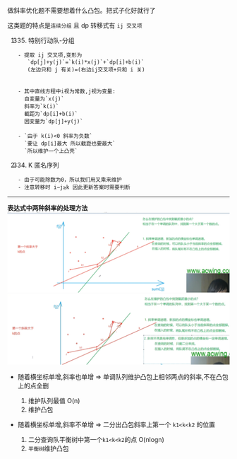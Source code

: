 做斜率优化题不需要想着什么凸包。把式子化好就行了

这类题的特点是`连续分组` 且 dp 转移式有 `ij 交叉项`

1.  335. 特别行动队-分组


        - 提取 ij 交叉项,变形为
           `dp[j]+y(j)`=`k(i)*x(j)`+`dp[i]+b(i)`
           (左边只和 j 有关)=(右边ij交叉项+只和 i 关)


        - 其中直线方程中i视为常数,j视为变量:
          自变量为`x(j)`
          斜率为`k(i)`
          截距为`dp[i]+b(i)`
          因变量为`dp[j]+y(j)`

        - `由于 k(i)<0 斜率为负数`
          `要让 dp[i]最大 所以截距也要最大`
          `所以维护一个上凸壳`

2.  334. K 匿名序列


        - 由于可能除数为0，所以我们用叉乘来维护
        - 注意转移时 i−j≥k 因此更新答案时需要判断

---

**表达式中两种斜率的处理方法**
![](image/note/1654608384221.png)
![](image/note/1654608500938.png)

- 随着横坐标单增,斜率也单增 => 单调队列维护凸包上相邻两点的斜率,不在凸包上的点全删

  1. 维护队列最值 O(n)
  2. 维护凸包

- 随着横坐标单增,斜率不单增 => 二分出凸包斜率上第一个 `k1<k<k2` 的位置
  1. 二分查询队平衡树中第一个`k1<k<k2`的点 O(nlogn)
  2. `平衡树`维护凸包
